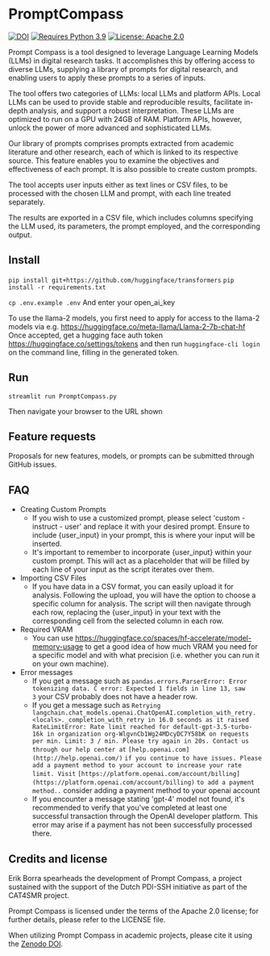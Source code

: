 # PromptCompass

[![DOI](https://zenodo.org/badge/649855474.svg)](https://zenodo.org/badge/latestdoi/649855474)
[![Requires Python 3.9](https://img.shields.io/badge/py-v3.9-blue)](https://www.python.org/)
[![License: Apache 2.0](https://img.shields.io/badge/license-Apache--2.0-informational)](https://github.com/ErikBorra/PromptCompass/blob/main/LICENSE)

Prompt Compass is a tool designed to leverage Language Learning Models (LLMs) in digital research tasks. It accomplishes this by offering access to diverse LLMs, supplying a library of prompts for digital research, and enabling users to apply these prompts to a series of inputs.

The tool offers two categories of LLMs: local LLMs and platform APIs. Local LLMs can be used to provide stable and reproducible results, facilitate in-depth analysis, and support a robust interpretation. These LLMs are optimized to run on a GPU with 24GB of RAM. Platform APIs, however, unlock the power of more advanced and sophisticated LLMs.

Our library of prompts comprises prompts extracted from academic literature and other research, each of which is linked to its respective source. This feature enables you to examine the objectives and effectiveness of each prompt. It is also possible to create custom prompts.

The tool accepts user inputs either as text lines or CSV files, to be processed with the chosen LLM and prompt, with each line treated separately.

The results are exported in a CSV file, which includes columns specifying the LLM used, its parameters, the prompt employed, and the corresponding output.

## Install
`pip install git+https://github.com/huggingface/transformers`
`pip install -r requirements.txt`

`cp .env.example .env`
And enter your open_ai_key

To use the llama-2 models, you first need to apply for access to the llama-2 models via e.g. https://huggingface.co/meta-llama/Llama-2-7b-chat-hf Once accepted, get a hugging face auth token https://huggingface.co/settings/tokens and then run `huggingface-cli login` on the command line, filling in the generated token.

## Run
`streamlit run PromptCompass.py`

Then navigate your browser to the URL shown

## Feature requests

Proposals for new features, models, or prompts can be submitted through GitHub issues.

## FAQ

- Creating Custom Prompts
    - If you wish to use a customized prompt, please select 'custom - instruct - user' and replace it with your desired prompt. Ensure to include {user_input} in your prompt, this is where your input will be inserted.
    - It's important to remember to incorporate {user_input} within your custom prompt. This will act as a placeholder that will be filled by each line of your input as the script iterates over them.
- Importing CSV Files
    - If you have data in a CSV format, you can easily upload it for analysis. Following the upload, you will have the option to choose a specific column for analysis. The script will then navigate through each row, replacing the {user_input} in your text with the corresponding cell from the selected column in each row.
- Required VRAM 
    - You can use https://huggingface.co/spaces/hf-accelerate/model-memory-usage to get a good idea of how much VRAM you need for a specific model and with what precision (i.e. whether you can run it on your own machine).
- Error messages
    - If you get a message such as `pandas.errors.ParserError: Error tokenizing data. C error: Expected 1 fields in line 13, saw 3` your CSV probably does not have a header row.
    - If you get a message such as `Retrying langchain.chat_models.openai.ChatOpenAI.completion_with_retry.<locals>._completion_with_retry in 16.0 seconds as it raised RateLimitError: Rate limit reached for default-gpt-3.5-turbo-16k in organization org-WlgvnCb1Wg24MDcyDC7Y58bK on requests per min. Limit: 3 / min. Please try again in 20s. Contact us through our help center at` `[help.openai.com](http://help.openai.com/)` `if you continue to have issues. Please add a payment method to your account to increase your rate limit. Visit` `[https://platform.openai.com/account/billing](https://platform.openai.com/account/billing)` `to add a payment method..` consider adding a payment method to your openai account
    - If you encounter a message stating 'gpt-4' model not found, it's recommended to verify that you've completed at least one successful transaction through the OpenAI developer platform. This error may arise if a payment has not been successfully processed there.

## Credits and license

Erik Borra spearheads the development of Prompt Compass, a project sustained with the support of the Dutch PDI-SSH initiative as part of the CAT4SMR project. 

Prompt Compass is licensed under the terms of the Apache 2.0 license; for further details, please refer to the LICENSE file.

When utilizing Prompt Compass in academic projects, please cite it using the [Zenodo DOI](https://zenodo.org/badge/latestdoi/649855474).